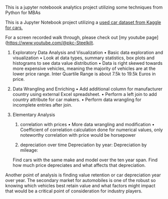 This is a jupyter noteboook analytics project utilizing some techniques from Python for MBAs

This is a Jupyter Notebook project utilizing a [used car dataset from Kaggle for cars.](https://www.kaggle.com/datasets/ander289386/cars-germany?resource=download) 

For a screen recorded walk through, please check out [my youtube page](https://www.youtube.com/@pkc-Steelkilt.

1. Exploratory Data Analysis and Visualization
•	Basic data exploration and visualization
•	Look at data types, summary statistics, box plots and histograms to see data value distribution
•	Data is right skewed towards more expensive vehicles, meaning the majority of vehicles are at the lower price range. Inter Quartile Range is about 7.5k to 19.5k Euros in price.
2. Data Wrangling and Enriching
•	Add additional column for manufacturer country using external Excel spreadsheet.
•	Perform a left join to add country attribute for car makers.
•	Perform data wrangling for incomplete entries after join.
3. Elementary Analysis
   1. correlation with prices
      •	More data wrangling and modification
      •	Coefficient of correlation calculation done for numerical values, only noteworthy correlation with price would be horsepower

   2. depreciation over time
   Depreciation by year:
   Depreciation by mileage:
   


   Find cars with the same make and model over the ten year span. Find how much price depreciates and what affects that depreciation. 



Another point of analysis is finding value retention or car depreciation year over year. The secondary market for automobiles is one of the robust so knowing which vehicles best retain value and what factors might impact that would  be a critical point of consideration for industry players.

